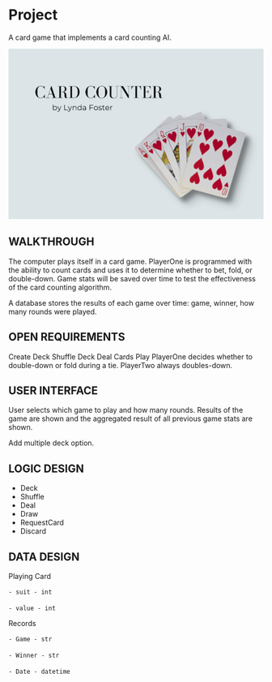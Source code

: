 # Project

A card game that implements a card counting AI. 

![My App](./app.png)

## WALKTHROUGH

The computer plays itself in a card game. PlayerOne is programmed with the ability to count cards and uses it to determine whether to bet, fold, or double-down. Game stats will be saved over time to test the effectiveness of the card counting algorithm. 

A database stores the results of each game over time: game, winner, how many rounds were played. 

## OPEN REQUIREMENTS

Create Deck
Shuffle Deck
Deal Cards
Play
PlayerOne decides whether to double-down or fold during a tie.
PlayerTwo always doubles-down. 


## USER INTERFACE

User selects which game to play and how many rounds. Results of the game are shown and the aggregated result of all previous game stats are shown. 

Add multiple deck option.

## LOGIC DESIGN

- Deck
- Shuffle
- Deal
- Draw
- RequestCard
- Discard

## DATA DESIGN

Playing Card
	
	- suit - int

	- value - int

Records

	- Game - str

	- Winner - str

	- Date - datetime
